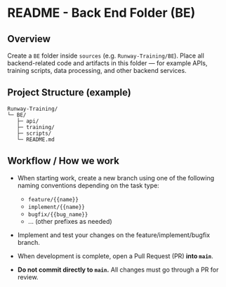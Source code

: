 # README - Back End Folder (BE)

## Overview

Create a `BE` folder inside `sources` (e.g. `Runway-Training/BE`). Place all backend-related code and artifacts in this folder — for example APIs, training scripts, data processing, and other backend services.

## Project Structure (example)

```
Runway-Training/
└─ BE/
   ├─ api/
   ├─ training/
   ├─ scripts/
   └─ README.md
```

## Workflow / How we work

* When starting work, create a new branch using one of the following naming conventions depending on the task type:

  * `feature/{{name}}`
  * `implement/{{name}}`
  * `bugfix/{{bug_name}}`
  * ... (other prefixes as needed)

* Implement and test your changes on the feature/implement/bugfix branch.

* When development is complete, open a Pull Request (PR) **into `main`**.

* **Do not commit directly to `main`.** All changes must go through a PR for review.

